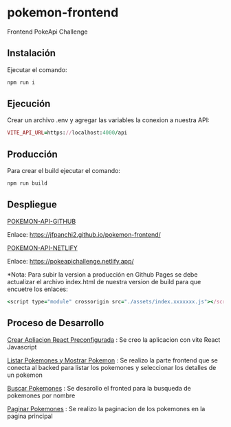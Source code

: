 # pokemon-frontend
 Frontend PokeApi Challenge

Instalación
-----

Ejecutar el comando:

```ruby
npm run i 
```

Ejecución
-----

Crear un archivo .env y agregar las variables la conexion a nuestra API: 

```ruby
VITE_API_URL=https://localhost:4000/api
```
Producción
-----

Para crear el build ejecutar el comando:
```ruby
npm run build
```
Despliegue
-----

[POKEMON-API-GITHUB](https://jfpanchi2.github.io/pokemon-frontend/)

Enlace: <https://jfpanchi2.github.io/pokemon-frontend/>

[POKEMON-API-NETLIFY](https://pokeapichallenge.netlify.app/)

Enlace: <https://pokeapichallenge.netlify.app/>

*Nota: Para subir la version a producción en Github Pages se debe actualizar el archivo index.html de nuestra version de build para que encuetre los enlaces:

```ruby
<script type="module" crossorigin src="./assets/index.xxxxxxx.js"></script>
```
Proceso de Desarrollo
-----
[Crear Apliacion React Preconfigurada](https://github.com/jfpanchi2/pokemon-frontend/tree/4179ddb296baca1d918c52e7d0bb40c69b7cbc51)
: Se creo la aplicacion con vite React Javascript

[Listar Pokemones y Mostrar Pokemon](https://github.com/jfpanchi2/pokemon-frontend/tree/32b3a088b700accfe0088db8c1ad71fec1095150) : Se realizo la parte frontend que se conecta al backed para listar los pokemones y seleccionar los detalles de un pokemon

[Buscar Pokemones](https://github.com/jfpanchi2/pokemon-frontend/tree/d194f3b2b7aba660d358311f91c6939afa32bc3b) : Se desarollo el fronted para la busqueda de pokemones por nombre

[Paginar Pokemones](https://github.com/jfpanchi2/pokemon-frontend/tree/269f6b25455c2d1fbb384d45aa76a7a7d69b8298) : Se realizo la paginacion de los pokemones en la pagina principal

